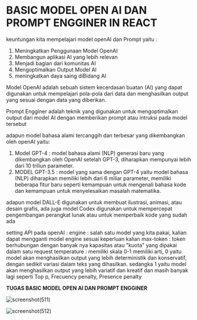 **<h1>BASIC MODEL OPEN AI DAN PROMPT ENGGINER IN REACT</h1>**

keuntungan kita mempelajari model openAI dan Prompt yaitu :
1. Meningkatkan Penggunaan Model OpenAI
2. Membangun aplikasi AI yang lebih relevan
3. Menjadi bagian dari komunitas AI
4. Mengoptimalkan Output Model AI
5. meningkatkan daya saing diBidang AI

Model OpenAI adalah sebuah sistem kecerdasan buatan (AI) yang dapat digunakan untuk mempelajari pola-pola dari data dan menghasilkan output yang sesuai dengan data yang diberikan.

Prompt Engginer adalah teknik yang digunakan untuk mengoptimalkan output dari model AI dengan memberikan prompt atau intruksi pada model tersebut

adapun model bahasa alami tercanggih dan terbesar yang dikembangkan oleh openAI yaitu:
1. Model GPT-4 : model bahasa alami (NLP) generasi baru yang dikembangkan oleh OpenAI setelah GPT-3, diharapkan mempunyai lebih dari 10 triliun parameter.
2. MODEL GPT-3.5 : model yang sama dengan GPT-4 yaitu model bahasa (NLP) diharapkan memiliki lebih dari 6 miliar parameter, memiliki beberapa fitur baru seperti kemampuan untuk mengenali bahasa kode dan kemampuan untuk menyelesaikan masalah matematika.

adapun model DALL-E digunakan untuk membuat ilustrasi, animasi, atau desain grafis, 
ada juga model Codex digunakan untuk mempercepat pengembangan perangkat lunak atau untuk memperbaik kode yang sudah ada

setting API pada openAI :
engine : salah satu model yang kita pakai, kalian dapat mengganti model engine sesuai keperluan kalian
max-token : token berhubungan dengan banyak nya kapasitas atau "kuota" yang dipakai dalam satu request
temperature : memiliki skala 0-1 memiliki arti, 0 yaitu model akan menghasilkan output yang lebih deterministik dan  konservatif, dengan sedikit variasi dalam teks yang dihasilkan. sedangka 1 yaitu model akan menghasilkan output yang lebih variatif dan kreatif
dan masih banyak lagi seperti Top p, Frecuency penalty, Presence penalty

**TUGAS BASIC MODEL OPEN AI DAN PROMPT ENGGINER**

![screenshot(511)](https://github.com/julydsp/React_July-Dwi-Saputra/blob/feat/basic_model_openAI/26_basic_model_openAI/screenshot/Screenshot%20(511).png?row=true)

![screenshot(512)](https://github.com/julydsp/React_July-Dwi-Saputra/blob/feat/basic_model_openAI/26_basic_model_openAI/screenshot/Screenshot%20(512).png?row=true)
